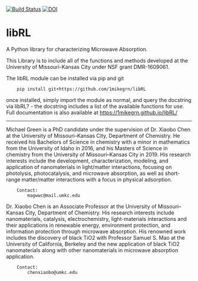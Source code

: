 [![Build Status](https://travis-ci.com/1mikegrn/libRL.svg?branch=master)](https://travis-ci.com/1mikegrn/libRL)
[![DOI](https://joss.theoj.org/papers/10.21105/joss.01868/status.svg)](https://doi.org/10.21105/joss.01868)

# libRL
A Python library for characterizing Microwave Absorption.

This Library is to include all of the functions and methods developed at the University of Missouri-Kansas City 
under NSF grant DMR-1609061.

The libRL module can be installed via pip and git

        pip install git+https://github.com/1mikegrn/libRL

once installed, simply import the module as normal, and query the
docstring via libRL? - the docstring includes a list of the available
functions for use. Full documentation is also available at
https://1mikegrn.github.io/libRL/ 

--------------------------------

Michael Green is a PhD candidate under the supervision of Dr. Xiaobo Chen at the University of Missouri–Kansas City,
Department of Chemistry. He received his Bachelors of Science in chemistry with a minor in mathematics from the
University of Idaho in 2016, and his Masters of Science in chemistry from the University of Missouri–Kansas City in 2019.
His research interests include the development, characterization, modeling, and application of nanomaterials in
light/matter interactions, focusing on photolysis, photocatalysis, and microwave absorption, as well as 
short-range matter/matter interactions with a focus in physical adsorption.
        
        Contact:
            magwwc@mail.umkc.edu

Dr. Xiaobo Chen is an Associate Professor at the University of Missouri–Kansas City, Department of Chemistry. 
His research interests include nanomaterials, catalysis, electrochemistry, light-materials interactions and 
their applications in renewable energy, environment protection, and information protection through microwave 
absorption. His renowned work includes the discovery of black TiO2 with Professor Samuel S. Mao at the 
University of California, Berkeley and the new application of black TiO2 nanomaterials along with other nanomaterials 
in microwave absorption application.
        
        Contact:
            chenxiaobo@umkc.edu
